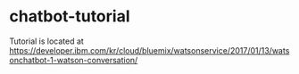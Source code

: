 # chatbot-tutorial

Tutorial is located at https://developer.ibm.com/kr/cloud/bluemix/watsonservice/2017/01/13/watsonchatbot-1-watson-conversation/